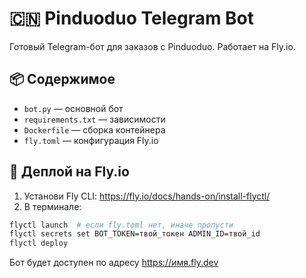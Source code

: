 
# 🇨🇳 Pinduoduo Telegram Bot

Готовый Telegram-бот для заказов с Pinduoduo. Работает на Fly.io.

## 📦 Содержимое

- `bot.py` — основной бот
- `requirements.txt` — зависимости
- `Dockerfile` — сборка контейнера
- `fly.toml` — конфигурация Fly.io

## 🚀 Деплой на Fly.io

1. Установи Fly CLI: https://fly.io/docs/hands-on/install-flyctl/
2. В терминале:

```bash
flyctl launch  # если fly.toml нет, иначе пропусти
flyctl secrets set BOT_TOKEN=твой_токен ADMIN_ID=твой_id
flyctl deploy
```

Бот будет доступен по адресу https://имя.fly.dev
